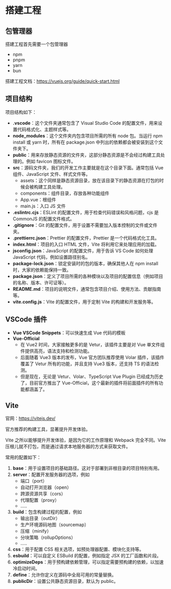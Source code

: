 # 搭建工程

## 包管理器

搭建工程首先需要一个包管理器

-   npm
-   pnpm
-   yarn
-   bun

搭建工程文档：https://vuejs.org/guide/quick-start.html

## 项目结构

项目结构如下：

-   **.vscode**：这个文件夹通常包含了 Visual Studio Code 的配置文件，用来设置代码格式化、主题样式等。
-   **node_modules**：这个文件夹内包含项目所需的所有 node 包。当运行 npm install 或 yarn 时，所有在 package.json 中列出的依赖都会被安装到这个文件夹下。
-   **public**：用来存放静态资源的文件夹，这部分静态资源是不会经过构建工具处理的。例如 favicon 图标文件。
-   **src**：源码文件夹，我们的开发工作主要就是在这个目录下面。通常包括 Vue 组件、JavaScript 文件、样式文件等。
    -   assets：这个同样是静态资源目录，放在该目录下的静态资源在打包的时候会被构建工具处理。
    -   components：组件目录，存放各种功能组件
    -   App.vue：根组件
    -   main.js：入口 JS 文件
-   **.eslintrc.cjs**：ESLint 的配置文件，用于检查代码错误和风格问题，cjs 是 CommonJS 的配置文件格式。
-   **.gitignore**：Git 的配置文件，用于设置不需要加入版本控制的文件或文件夹。
-   **.prettierrc.json**：Prettier 的配置文件，Prettier 是一个代码格式化工具。
-   **index.html**：项目的入口 HTML 文件，Vite 将利用它来处理应用的加载。
-   **jsconfig.json**：JavaScript 的配置文件，用于告诉 VS Code 如何处理 JavaScript 代码，例如设置路径别名。
-   **package-lock.json**：锁定安装时的包的版本，确保其他人在 npm install 时，大家的依赖能保持一致。
-   **package.json**：定义了项目所需的各种模块以及项目的配置信息（例如项目的名称、版本、许可证等）。
-   **README.md**：项目的说明文件，通常包含项目介绍、使用方法、贡献指南等。
-   **vite.config.js**：Vite 的配置文件，用于定制 Vite 的构建和开发服务等。

## VSCode 插件

-   **Vue VSCode Snippets**：可以快速生成 Vue 代码的模板
-   **Vue-Official**
    -   在 Vue2 时间，大家接触更多的是 Vetur，该插件主要是对 Vue 单文件组件提供高亮，语法支持和检测功能。
    -   后面随着 Vue3 版本的发布，Vue 官方团队推荐使用 Volar 插件，该插件覆盖了 Vetur 所有的功能，并且支持 Vue3 版本，还支持 TS 的语法检测。
    -   但是现在，无论是 Vetur、Volar、TypeScript Vue Plugin 已经成为历史了，目前官方推出了 Vue-Official，这个最新的插件将前面插件的所有功能都涵盖了。

## Vite

官网：https://vitejs.dev/

官方推荐的构建工具，显著提升开发体验。

Vite 之所以能够提升开发体验，是因为它的工作原理和 Webpack 完全不同。Vite 压根儿就不打包，而是通过请求本地服务器的方式来获取文件。

常用的配置如下：

1. **base**：用于设置项目的基础路径。这对于部署到非根目录的项目特别有用。
2. **server**：配置开发服务器的选项，例如
    - 端口（port）
    - 自动打开浏览器（open）
    - 跨源资源共享（cors）
    - 代理配置（proxy）
    - …..
3. **build**：包含构建过程的配置，例如
    - 输出目录（outDir）
    - 生产环境源码地图（sourcemap）
    - 压缩（minify）
    - 分块策略（rollupOptions）
    - …..
4. **css**：用于配置 CSS 相关选项，如预处理器配置、模块化支持等。
5. **esbuild**：可以自定义 ESBuild 的配置，例如指定 JSX 的工厂函数和片段。
6. **optimizeDeps**：用于预构建依赖管理，可以指定需要预构建的依赖，以加速冷启动时间。
7. **define**：允许你定义在源码中全局可用的常量替换。
8. **publicDir**：设置公共静态资源目录，默认为 public。

